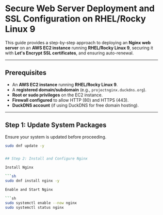 # Secure Web Server Deployment and SSL Configuration on RHEL/Rocky Linux 9

This guide provides a step-by-step approach to deploying an **Nginx web server** on an **AWS EC2 instance** running **RHEL/Rocky Linux 9**, securing it with **Let's Encrypt SSL certificates**, and ensuring auto-renewal.

---

## Prerequisites

- An **AWS EC2 instance** running **RHEL/Rocky Linux 9**.
- A **registered domain/subdomain** (e.g., `projectnginx.duckdns.org`).
- **Root or sudo privileges** on the EC2 instance.
- **Firewall configured** to allow HTTP (80) and HTTPS (443).
- **DuckDNS account** (if using DuckDNS for free domain hosting).

---

## Step 1: Update System Packages

Ensure your system is updated before proceeding.

```sh
sudo dnf update -y


## Step 2: Install and Configure Nginx

Install Nginx 

```sh
sudo dnf install nginx -y

Enable and Start Nginx

```sh
sudo systemctl enable --now nginx
sudo systemctl status nginx

